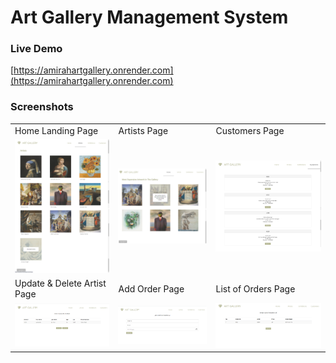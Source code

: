 # Art Gallery Management System

### Live Demo
[https://amirahartgallery.onrender.com](https://amirahartgallery.onrender.com)


### Screenshots

<table>
  <tr>
    <td>Home Landing Page</td>
     <td>Artists Page</td>
     <td>Customers Page</td>
  </tr>
  <tr>
    <td><img src="images/artists.png"></td>
    <td><img src="images/artwork.png"></td>
    <td><img src="images/customers.png"></td>
  </tr>
    <tr>
    <td>Update & Delete Artist Page</td>
     <td>Add Order Page</td>
     <td>List of Orders Page</td>
  </tr>
  <tr>
    <td><img src="images/editArtist.png"></td>
    <td><img src="images/order.png"></td>
    <td><img src="images/orderList.png"></td>
  </tr>
 
 </table>
 
